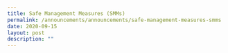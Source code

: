 ```yaml
---
title: Safe Management Measures (SMMs)
permalink: /announcements/announcements/safe-management-measures-smms
date: 2020-09-15
layout: post
description: ""
---
```

